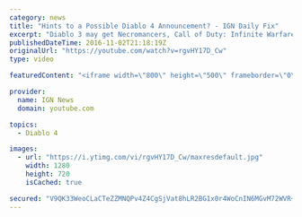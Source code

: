 ```yaml
---
category: news
title: "Hints to a Possible Diablo 4 Announcement? - IGN Daily Fix"
excerpt: "Diablo 3 may get Necromancers, Call of Duty: Infinite Warfare to be bundled with PS4 Slim, and is Diablo 4 going to be announced at Blizzcon? Diablo 3 Getting ..."
publishedDateTime: 2016-11-02T21:18:19Z
originalUrl: "https://youtube.com/watch?v=rgvHY17D_Cw"
type: video

featuredContent: "<iframe width=\"800\" height=\"500\" frameborder=\"0\" src=\"https://www.youtube.com/embed/rgvHY17D_Cw\" allow=\"accelerometer; autoplay; encrypted-media; gyroscope; picture-in-picture\" allowfullscreen></iframe>"

provider:
  name: IGN News
  domain: youtube.com

topics:
  - Diablo 4

images:
  - url: "https://i.ytimg.com/vi/rgvHY17D_Cw/maxresdefault.jpg"
    width: 1280
    height: 720
    isCached: true

secured: "V9QK33WeoCLaCTeZZMNQPv4Z4CgSjVat8hLR2BG1x0r4WoCnIN6MGvM72WVR+ESoxywGUkuTUL7Uq4L/6iHZRYtYwbQZC2kuy2Ivl8pDx4bGJltsdpTVRv13B90LBSqlS4K7Mkr3IeoFYCB/3ke5zGkOrcowXY024SX9lESsi5KLyv09CbYT2czdR0oMC1Jus3ixJftOtlUXEU30C/ChKrs8wvLRCB+IIX4PgwFVk2v3K3oTs1PA4nldAwbkaBG/ZJcObaPCcgOu71oUNDch4CiV/VAs8WAKiztQn9h72RQairbCixv6DPmLcCJquIc6kZk7SB3dbIhKBOx77r5H0I9QcqSqaG0znjp4/2b8BjryB0A93uV8LbH4DJ5lv8bMK/K8bsBafrP6nn54a0i6wg==;1m5TZ+vGhCVlIo9L87TPuQ=="
---
```


